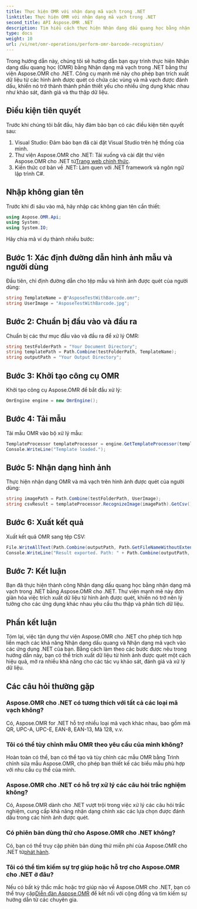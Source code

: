 ```yaml
---
title: Thực hiện OMR với nhận dạng mã vạch trong .NET
linktitle: Thực hiện OMR với nhận dạng mã vạch trong .NET
second_title: API Aspose.OMR .NET
description: Tìm hiểu cách thực hiện Nhận dạng dấu quang học bằng nhận dạng mã vạch trong .NET bằng Aspose.OMR cho .NET. Đơn giản hóa việc trích xuất dữ liệu từ hình ảnh được quét!
type: docs
weight: 10
url: /vi/net/omr-operations/perform-omr-barcode-recognition/
---
```

Trong hướng dẫn này, chúng tôi sẽ hướng dẫn bạn quy trình thực hiện Nhận dạng dấu quang học (OMR) bằng Nhận dạng mã vạch trong .NET bằng thư viện Aspose.OMR cho .NET. Công cụ mạnh mẽ này cho phép bạn trích xuất dữ liệu từ các hình ảnh được quét có chứa các vùng và mã vạch được đánh dấu, khiến nó trở thành thành phần thiết yếu cho nhiều ứng dụng khác nhau như khảo sát, đánh giá và thu thập dữ liệu.
## Điều kiện tiên quyết
Trước khi chúng tôi bắt đầu, hãy đảm bảo bạn có các điều kiện tiên quyết sau:
1. Visual Studio: Đảm bảo bạn đã cài đặt Visual Studio trên hệ thống của mình.
2.  Thư viện Aspose.OMR cho .NET: Tải xuống và cài đặt thư viện Aspose.OMR cho .NET từ[Trang web chính thức](https://releases.aspose.com/omr/net/).
3. Kiến thức cơ bản về .NET: Làm quen với .NET framework và ngôn ngữ lập trình C#.
## Nhập không gian tên
Trước khi đi sâu vào mã, hãy nhập các không gian tên cần thiết:
```csharp
using Aspose.OMR.Api;
using System;
using System.IO;
```
Hãy chia mã ví dụ thành nhiều bước:
## Bước 1: Xác định đường dẫn hình ảnh mẫu và người dùng
Đầu tiên, chỉ định đường dẫn cho tệp mẫu và hình ảnh được quét của người dùng:
```csharp
string TemplateName = @"AsposeTestWithBarcode.omr";
string UserImage = "AsposeTestWithBarcode.jpg";
```
## Bước 2: Chuẩn bị đầu vào và đầu ra
Chuẩn bị các thư mục đầu vào và đầu ra để xử lý OMR:
```csharp
string testFolderPath = "Your Document Directory";
string templatePath = Path.Combine(testFolderPath, TemplateName);
string outputPath = "Your Output Directory";
```
## Bước 3: Khởi tạo công cụ OMR
Khởi tạo công cụ Aspose.OMR để bắt đầu xử lý:
```csharp
OmrEngine engine = new OmrEngine();
```
## Bước 4: Tải mẫu
Tải mẫu OMR vào bộ xử lý mẫu:
```csharp
TemplateProcessor templateProcessor = engine.GetTemplateProcessor(templatePath);
Console.WriteLine("Template loaded.");
```
## Bước 5: Nhận dạng hình ảnh
Thực hiện nhận dạng OMR và mã vạch trên hình ảnh được quét của người dùng:
```csharp
string imagePath = Path.Combine(testFolderPath, UserImage);
string csvResult = templateProcessor.RecognizeImage(imagePath).GetCsv();
```
## Bước 6: Xuất kết quả
Xuất kết quả OMR sang tệp CSV:
```csharp
File.WriteAllText(Path.Combine(outputPath, Path.GetFileNameWithoutExtension(UserImage) + ".csv"), csvResult);
Console.WriteLine("Result exported. Path: " + Path.Combine(outputPath, Path.GetFileNameWithoutExtension(UserImage) + ".csv"));
```
## Bước 7: Kết luận
Bạn đã thực hiện thành công Nhận dạng dấu quang học bằng nhận dạng mã vạch trong .NET bằng Aspose.OMR cho .NET. Thư viện mạnh mẽ này đơn giản hóa việc trích xuất dữ liệu từ hình ảnh được quét, khiến nó trở nên lý tưởng cho các ứng dụng khác nhau yêu cầu thu thập và phân tích dữ liệu.
## Phần kết luận
Tóm lại, việc tận dụng thư viện Aspose.OMR cho .NET cho phép tích hợp liền mạch các khả năng Nhận dạng dấu quang và Nhận dạng mã vạch vào các ứng dụng .NET của bạn. Bằng cách làm theo các bước được nêu trong hướng dẫn này, bạn có thể trích xuất dữ liệu từ hình ảnh được quét một cách hiệu quả, mở ra nhiều khả năng cho các tác vụ khảo sát, đánh giá và xử lý dữ liệu.
## Các câu hỏi thường gặp
### Aspose.OMR cho .NET có tương thích với tất cả các loại mã vạch không?
Có, Aspose.OMR for .NET hỗ trợ nhiều loại mã vạch khác nhau, bao gồm mã QR, UPC-A, UPC-E, EAN-8, EAN-13, Mã 128, v.v.
### Tôi có thể tùy chỉnh mẫu OMR theo yêu cầu của mình không?
Hoàn toàn có thể, bạn có thể tạo và tùy chỉnh các mẫu OMR bằng Trình chỉnh sửa mẫu Aspose.OMR, cho phép bạn thiết kế các biểu mẫu phù hợp với nhu cầu cụ thể của mình.
### Aspose.OMR cho .NET có hỗ trợ xử lý các câu hỏi trắc nghiệm không?
Có, Aspose.OMR dành cho .NET vượt trội trong việc xử lý các câu hỏi trắc nghiệm, cung cấp khả năng nhận dạng chính xác các lựa chọn được đánh dấu trong các hình ảnh được quét.
### Có phiên bản dùng thử cho Aspose.OMR cho .NET không?
 Có, bạn có thể truy cập phiên bản dùng thử miễn phí của Aspose.OMR cho .NET từ[phát hành](https://releases.aspose.com/).
### Tôi có thể tìm kiếm sự trợ giúp hoặc hỗ trợ cho Aspose.OMR cho .NET ở đâu?
 Nếu có bất kỳ thắc mắc hoặc trợ giúp nào về Aspose.OMR cho .NET, bạn có thể truy cập[Diễn đàn Aspose.OMR](https://forum.aspose.com/c/omr/38) để kết nối với cộng đồng và tìm kiếm sự hướng dẫn từ các chuyên gia.